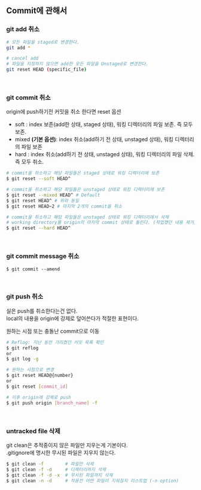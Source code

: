 ## Commit에 관해서

### git add 취소
```sh
# 모든 파일을 staged로 변경한다.
git add *

# cancel add
# 파일을 지정하지 않으면 add한 모든 파일을 Unstaged로 변경한다.
git reset HEAD (specific_file)
```

<br>

### git commit 취소
origin에 push하기전 커밋을 취소 한다면
reset 옵션
* soft : index 보존(add한 상태, staged 상태), 워킹 디렉터리의 파일 보존. 즉 모두 보존.
* mixed **(기본 옵션)**: index 취소(add하기 전 상태, unstaged 상태), 워킹 디렉터리의 파일 보존 
* hard : index 취소(add하기 전 상태, unstaged 상태), 워킹 디렉터리의 파일 삭제. 즉 모두 취소.
```sh
# commit을 취소하고 해당 파일들은 staged 상태로 워킹 디렉터리에 보존
$ git reset --soft HEAD^

# commit을 취소하고 해당 파일들은 unstaged 상태로 워킹 디렉터리에 보존
$ git reset --mixed HEAD^ # Default
$ git reset HEAD^ # 위와 동일
$ git reset HEAD~2 # 마지막 2개의 commit을 취소

# commit을 취소하고 해당 파일들은 unstaged 상태로 워킹 디렉터리에서 삭제
# working directory를 origin의 마지막 commit 상태로 돌린다. (작업했던 내용 제거)
$ git reset --hard HEAD^
```

<br>

### git commit message 취소
```
$ git commit --amend
```

<br>

### git push 취소
실은 push를 취소한다는건 없다.  
local의 내용을 origin에 강제로 덮어쓴다가 적절한 표현이다.

원하는 시점 또는 충돌난 commit으로 이동
```sh
# Reflog: 지난 동안 가리켰던 커밋 목록 확인
$ git reflog 
or 
$ git log -g

# 원하는 시점으로 변경
$ git reset HEAD@{number} 
or
$ git reset [commit_id]

# 이후 origin에 강제로 push
$ git push origin [branch_name] -f
```

<br>

### untracked file 삭제
git clean은 추적중이지 않은 파일만 지우는게 기본이다.  
.gitignore에 명시한 무시된 파일은 지우지 않는다.
```sh
$ git clean -f        # 파일만 삭제
$ git clean -f -d     # 디렉터리까지 삭제
$ git clean -f -d -x  # 무시된 파일까지 삭제
$ git clean -n -d     # 적용전 어떤 파일이 지워질지 리스트업 (-n option)
```
